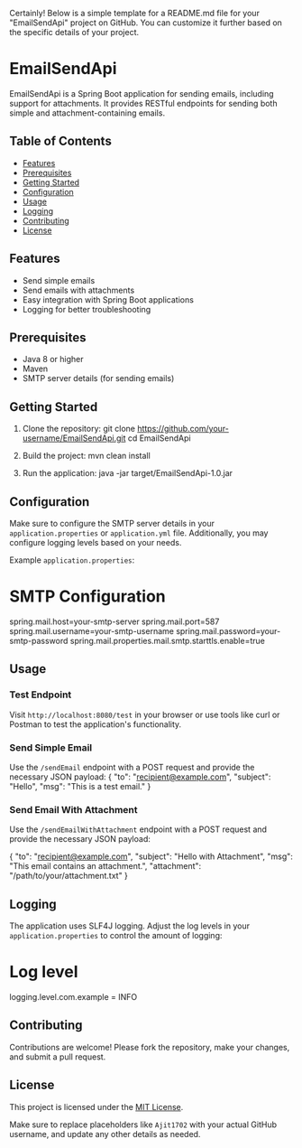 Certainly! Below is a simple template for a README.md file for your "EmailSendApi" project on GitHub. You can customize it further based on the specific details of your project.
# EmailSendApi
EmailSendApi is a Spring Boot application for sending emails, including support for attachments. It provides RESTful endpoints for sending both simple and attachment-containing emails.

## Table of Contents

- [Features](#features)
- [Prerequisites](#prerequisites)
- [Getting Started](#getting-started)
- [Configuration](#configuration)
- [Usage](#usage)
- [Logging](#logging)
- [Contributing](#contributing)
- [License](#license)

## Features
- Send simple emails
- Send emails with attachments
- Easy integration with Spring Boot applications
- Logging for better troubleshooting

## Prerequisites
- Java 8 or higher
- Maven
- SMTP server details (for sending emails)

## Getting Started
1. Clone the repository:
   git clone https://github.com/your-username/EmailSendApi.git
   cd EmailSendApi

2. Build the project:
   mvn clean install

3. Run the application:
   java -jar target/EmailSendApi-1.0.jar

## Configuration
Make sure to configure the SMTP server details in your `application.properties` or `application.yml` file. Additionally, you may configure logging levels based on your needs.

Example `application.properties`:
# SMTP Configuration
spring.mail.host=your-smtp-server
spring.mail.port=587
spring.mail.username=your-smtp-username
spring.mail.password=your-smtp-password
spring.mail.properties.mail.smtp.starttls.enable=true

## Usage

### Test Endpoint
Visit `http://localhost:8080/test` in your browser or use tools like curl or Postman to test the application's functionality.

### Send Simple Email
Use the `/sendEmail` endpoint with a POST request and provide the necessary JSON payload:
{
  "to": "recipient@example.com",
  "subject": "Hello",
  "msg": "This is a test email."
}

### Send Email With Attachment
Use the `/sendEmailWithAttachment` endpoint with a POST request and provide the necessary JSON payload:

{
  "to": "recipient@example.com",
  "subject": "Hello with Attachment",
  "msg": "This email contains an attachment.",
  "attachment": "/path/to/your/attachment.txt"
}

## Logging
The application uses SLF4J logging. Adjust the log levels in your `application.properties` to control the amount of logging:

# Log level
logging.level.com.example = INFO

## Contributing
Contributions are welcome! Please fork the repository, make your changes, and submit a pull request.

## License
This project is licensed under the [MIT License](LICENSE).

Make sure to replace placeholders like `Ajit1702` with your actual GitHub username, and update any other details as needed.
